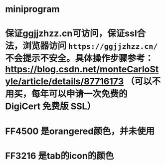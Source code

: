 # miniprogram
# 保证ggjjzhzz.cn可访问，保证ssl合法，浏览器访问 `https://ggjjzhzz.cn/` 不会提示不安全。具体操作步骤参考：https://blog.csdn.net/monteCarloStyle/article/details/87716173 （可以不用买，每年可以申请一次免费的DigiCert 免费版 SSL）
# FF4500 是orangered颜色，并未使用
# FF3216 是tab的icon的颜色
